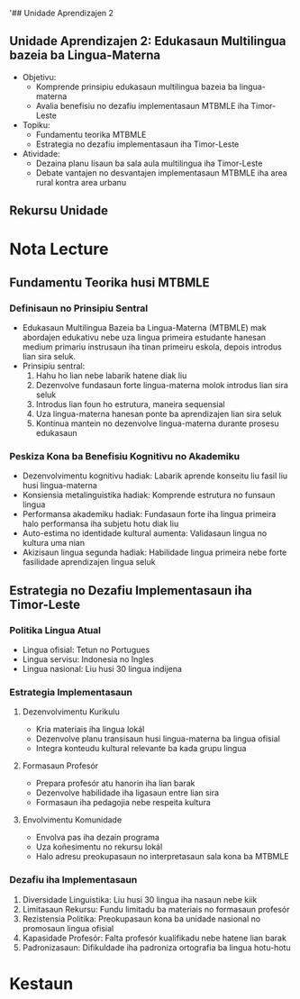 '## Unidade Aprendizajen 2

## Unidade Aprendizajen 2: Edukasaun Multilingua bazeia ba Lingua-Materna
- Objetivu:
  * Komprende prinsipiu edukasaun multilingua bazeia ba lingua-materna
  * Avalia benefisiu no dezafiu implementasaun MTBMLE iha Timor-Leste
- Topiku:
  * Fundamentu teorika MTBMLE
  * Estrategia no dezafiu implementasaun iha Timor-Leste
- Atividade:
  * Dezaina planu lisaun ba sala aula multilingua iha Timor-Leste
  * Debate vantajen no desvantajen implementasaun MTBMLE iha area rural kontra area urbanu

## Rekursu Unidade

# Nota Lecture

## Fundamentu Teorika husi MTBMLE

### Definisaun no Prinsipiu Sentral
- Edukasaun Multilingua Bazeia ba Lingua-Materna (MTBMLE) mak abordajen edukativu nebe uza lingua primeira estudante hanesan medium primariu instrusaun iha tinan primeiru eskola, depois introdus lian sira seluk.
- Prinsipiu sentral:
  1. Hahu ho lian nebe labarik hatene diak liu
  2. Dezenvolve fundasaun forte lingua-materna molok introdus lian sira seluk
  3. Introdus lian foun ho estrutura, maneira sequensial
  4. Uza lingua-materna hanesan ponte ba aprendizajen lian sira seluk
  5. Kontinua mantein no dezenvolve lingua-materna durante prosesu edukasaun

### Peskiza Kona ba Benefisiu Kognitivu no Akademiku
- Dezenvolvimentu kognitivu hadiak: Labarik aprende konseitu liu fasil liu husi lingua-materna
- Konsiensia metalinguistika hadiak: Komprende estrutura no funsaun lingua
- Performansa akademiku hadiak: Fundasaun forte iha lingua primeira halo performansa iha subjetu hotu diak liu
- Auto-estima no identidade kultural aumenta: Validasaun lingua no kultura uma nian
- Akizisaun lingua segunda hadiak: Habilidade lingua primeira nebe forte fasilidade aprendizajen lingua seluk

## Estrategia no Dezafiu Implementasaun iha Timor-Leste

### Politika Lingua Atual
- Lingua ofisial: Tetun no Portugues
- Lingua servisu: Indonesia no Ingles
- Lingua nasional: Liu husi 30 lingua indijena

### Estrategia Implementasaun
1. Dezenvolvimentu Kurikulu
   - Kria materiais iha lingua lokál
   - Dezenvolve planu transisaun husi lingua-materna ba lingua ofisial
   - Integra konteudu kultural relevante ba kada grupu lingua

2. Formasaun Profesór
   - Prepara profesór atu hanorin iha lian barak
   - Dezenvolve habilidade iha ligasaun entre lian sira
   - Formasaun iha pedagojia nebe respeita kultura

3. Envolvimentu Komunidade
   - Envolva pas iha dezain programa
   - Uza koñesimentu no rekursu lokál
   - Halo adresu preokupasaun no interpretasaun sala kona ba MTBMLE

### Dezafiu iha Implementasaun
1. Diversidade Linguistika: Liu husi 30 lingua iha nasaun nebe kiik
2. Limitasaun Rekursu: Fundu limitadu ba materiais no formasaun profesór
3. Rezistensia Politika: Preokupasaun kona ba unidade nasional no promosaun lingua ofisial
4. Kapasidade Profesór: Falta profesór kualifikadu nebe hatene lian barak
5. Padronizasaun: Difikuldade iha padroniza ortografia ba lingua hotu-hotu

# Kestaun